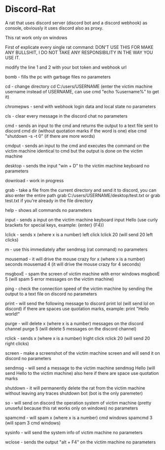 # Discord-Rat

A rat that uses discord server (discord bot and a discord webhook) as console, obviously it uses discord also as proxy.


This rat work only on windows


First of explicate every single rat command: DON'T USE THIS FOR MAKE ANY BULLSHIT, I DO NOT TAKE ANY RESPONSIBILITY IN THE WAY YOU USE IT.


modify the line 1 and 2 with your bot token and webhook url



bomb - fills the pc with garbage files
no parameters


cd - change directory
cd C:/users/USERNAME (enter the victim machine username instead of USERNAME, can use cmd "echo %username%" to get it)


chromepws - send with webhook login data and local state
no parameters


cls - clear every message in the discord chat
no parameters


cmd - sends an input to the cmd and returns the output to a text file sent to discord
cmd dir (without quotation marks if the word is one) else cmd "shutdown -s -t 0" (if there are more words)


cmdput - sends an input to the cmd and executes the command on the victim machine
identical to cmd but the output is done on the victim machine


desktop - sends the input "win + D" to the victim machine keyboard
no parameters


download - work in progress


grab - take a file from the current directory and send it to discord, you can also enter the entire path
grab C:/users/USERNAME/desktop/test.txt  or  grab test.txt if you're already in the file directory


help - shows all commands
no parameters


input - sends a input on the victim machine keyboard
input Hello (use curly brackets for special keys, example: {enter} {F4})


lclick - sends x (where x is a number) left click
lclick 20 (will send 20 left clicks)


m - use this immediately after sendmsg (rat command)
no parameters


mousemad - it will drive the mouse crazy for x (where x is a number) seconds
mousemad 4 (it will drive the mouse crazy for 4 seconds)


msgboxE - spam the screen of victim machine with error windows
msgboxE 5 (will spam 5 error messages on the victim machine)


ping - check the connection speed of the victim machine by sending the output to a text file on discord
no parameters


print - will send the following message to discord
print lol (will send lol on discord) if there are spaces use quotation marks, example: print "Hello world!"


purge - will delete x (where x is a number) messages on the discord channel
purge 5 (will delete 5 messages on the discord channel)


rclick - sends x (where x is a number) lright click
rclick 20 (will send 20 right clicks)


screen - make a screenshot of the victim machine screen and will send it on discord
no parameters


sendmsg - will send a message to the victim machine
sendmsg Hello (will send Hello to the victim machine) also here if there are space use quotation marks


shutdown - it will permanently delete the rat from the victim machine without leaving any traces
shutdown bot (bot is the only paremeter)


so - will send on discord the operation system of victim machine (pretty unuseful because this rat works only on windows)
no parameters


spamcmd - will spam x (where x is a number) cmd windows
spamcmd 3 (will spam 3 cmd windows)


sysinfo - will send the system info of victim machine
no parameters


wclose - sends the output "alt + F4" on the victim machine
no parameters
